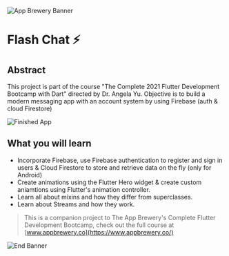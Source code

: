 ![App Brewery Banner](https://github.com/londonappbrewery/Images/blob/master/AppBreweryBanner.png)


# Flash Chat ⚡️

## Abstract
This project is part of the course "The Complete 2021 Flutter Development Bootcamp with Dart" directed by Dr. Angela Yu.
Objective is to build a modern messaging app with an account system by using Firebase (auth & cloud Firestore) 

![Finished App](https://github.com/londonappbrewery/Images/blob/master/flash_chat_flutter_demo.gif)

## What you will learn
- Incorporate Firebase, use Firebase authentication to register and sign in users & Cloud Firestore to store and retrieve data on the fly (only for Android)
- Create animations using the Flutter Hero widget & create custom aniamtions using Flutter's animation controller. 
- Learn all about mixins and how they differ from superclasses.
- Learn about Streams and how they work.

>This is a companion project to The App Brewery's Complete Flutter Development Bootcamp, check out the full course at [www.appbrewery.co](https://www.appbrewery.co/)

![End Banner](https://github.com/londonappbrewery/Images/blob/master/readme-end-banner.png)
